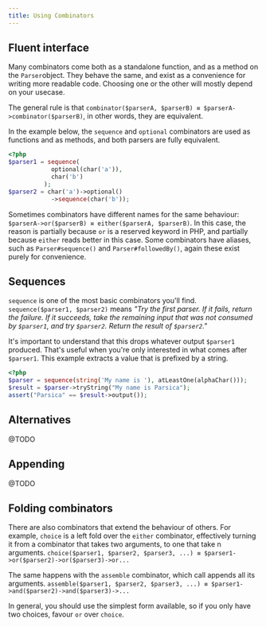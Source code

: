 ```yaml
---
title: Using Combinators
---
```



## Fluent interface

Many combinators come both as a standalone function, and as a method on the `Parser`object. They behave the same, and exist as a convenience for writing more readable code. Choosing one or the other will mostly depend on your usecase. 

The general rule is that `combinator($parserA, $parserB) ≡ $parserA->combinator($parserB)`, in other words, they are equivalent.

In the example below, the `sequence` and `optional` combinators are used as functions and as methods, and both parsers are fully equivalent.  

```php
<?php
$parser1 = sequence(
            optional(char('a')),
            char('b')
          );
$parser2 = char('a')->optional()
            ->sequence(char('b'));
```

Sometimes combinators have different names for the same behaviour: `$parserA->or($parserB) ≡ either($parserA, $parserB)`. In this case, the reason is partially because `or` is a reserved keyword in PHP, and partially because `either` reads better in this case. Some combinators have aliases, such as `Parser#sequence()` and `Parser#followedBy()`, again these exist purely for convenience.   

## Sequences

`sequence` is one of the most basic combinators you'll find. `sequence($parser1, $parser2)` means *"Try the first parser. If it fails, return the failure. If it succeeds, take the remaining input that was not consumed by `$parser1`, and try `$parser2`. Return the result of `$parser2`."*

It's important to understand that this drops whatever output `$parser1` produced. That's useful when you're only interested in what comes after `$parser1`. This example extracts a value that is prefixed by a string.

```php
<?php
$parser = sequence(string('My name is '), atLeastOne(alphaChar()));
$result = $parser->tryString("My name is Parsica");
assert("Parsica" == $result->output());
``` 

## Alternatives

@TODO

## Appending

@TODO

## Folding combinators

There are also combinators that extend the behaviour of others. For example, `choice` is a left fold over the `either` combinator, effectively turning it from a combinator that takes two arguments, to one that take n arguments. `choice($parser1, $parser2, $parser3, ...) ≡ $parser1->or($parser2)->or($parser3)->or...`

The same happens with the `assemble` combinator, which call appends all its arguments. `assemble($parser1, $parser2, $parser3, ...) ≡ $parser1->and($parser2)->and($parser3)->...`

In general, you should use the simplest form available, so if you only have two choices, favour `or` over `choice`. 
